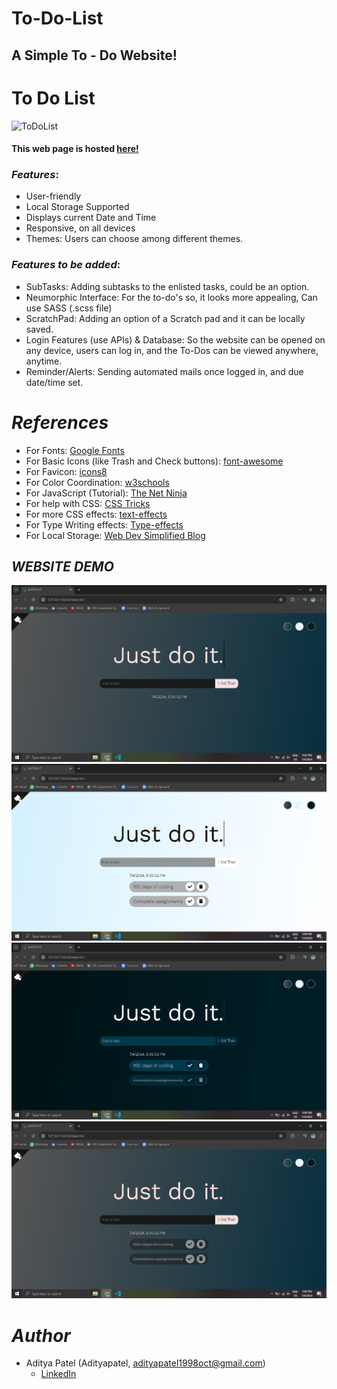 
# To-Do-List

## A Simple To - Do Website!

# To Do List

![ToDoList](https://socialify.git.ci/Adityapatel-dev/ToDoList/image?description=1&forks=1&issues=1&language=1&owner=1&pattern=Brick%20Wall&pulls=1&stargazers=1&theme=Dark)

#### This web page is hosted [here!](https://aditya-to-do-list.vercel.app/)



### *Features*:

* User-friendly
* Local Storage Supported
* Displays current Date and Time
* Responsive, on all devices
* Themes: Users can choose among different themes.

### *Features to be added*:


* SubTasks: Adding subtasks to the enlisted tasks, could be an option.
* Neumorphic Interface: For the to-do's so, it looks more appealing, Can use SASS (.scss file)
* ScratchPad: Adding an option of a Scratch pad and it can be locally saved.
* Login Features (use APIs) & Database: So the website can be opened on any device, users can log in, and the To-Dos can be viewed anywhere, anytime.
* Reminder/Alerts: Sending automated mails once logged in, and due date/time set.

# *References*

* For Fonts: [Google Fonts](https://fonts.googleapis.com/css2?family=Work+Sans:wght@300&display=swap)
* For Basic Icons (like Trash and Check buttons): [font-awesome](https://fontawesome.com)
* For Favicon: [icons8](https://icons8.com/icons/)
* For Color Coordination: [w3schools](https://www.w3schools.com/colors/colors_mixer.asp?colorbottom=000000&colortop=FFFFFF)
* For JavaScript (Tutorial): [The Net Ninja](https://www.youtube.com/playlist?list=PL4cUxeGkcC9i9Ae2D9Ee1RvylH38dKuET)
* For help with CSS: [CSS Tricks](https://css-tricks.com/)
* For more CSS effects: [text-effects](https://speckyboy.com/underline-text-effects-css/)
* For Type Writing effects: [Type-effects](https://usefulangle.com/post/85/css-typewriter-animation)
* For Local Storage: [Web Dev Simplified Blog](https://blog.webdevsimplified.com/2020-08/cookies-localStorage-sessionStorage/)


## *WEBSITE DEMO*

![To-Do List Screenshot 1](https://github.com/Adityapatel-dev/To-Do-List/blob/main/Assests/Demo1.png)
![To-Do List Screenshot 2](https://github.com/Adityapatel-dev/To-Do-List/blob/main/Assests/Demo2.png)
![To-Do List Screenshot 3](https://github.com/Adityapatel-dev/To-Do-List/blob/main/Assests/Demo3.png)
![To-Do List Screenshot 4](https://github.com/Adityapatel-dev/To-Do-List/blob/main/Assests/Demo4.png)
# *Author*

* Aditya Patel (Adityapatel, adityapatel1998oct@gmail.com)
  - [LinkedIn](https://www.linkedin.com/in/aadyyyy)
